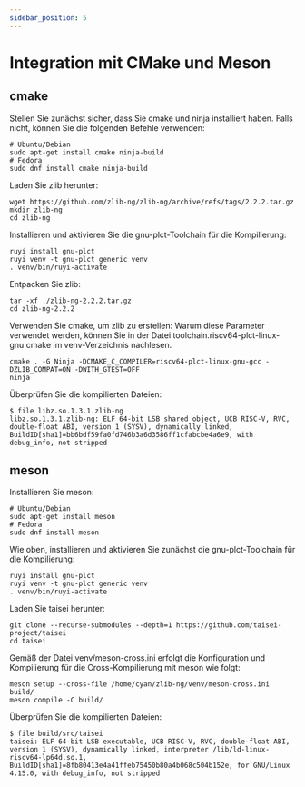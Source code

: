 ```yaml
---
sidebar_position: 5
---
```


# Integration mit CMake und Meson

## cmake

Stellen Sie zunächst sicher, dass Sie cmake und ninja installiert haben. Falls nicht, können Sie die folgenden Befehle verwenden:

```shell
# Ubuntu/Debian
sudo apt-get install cmake ninja-build
# Fedora
sudo dnf install cmake ninja-build
```

Laden Sie zlib herunter:

```shell
wget https://github.com/zlib-ng/zlib-ng/archive/refs/tags/2.2.2.tar.gz
mkdir zlib-ng
cd zlib-ng
```

Installieren und aktivieren Sie die gnu-plct-Toolchain für die Kompilierung:

```shell
ruyi install gnu-plct
ruyi venv -t gnu-plct generic venv
. venv/bin/ruyi-activate
```

Entpacken Sie zlib:

```shell
tar -xf ./zlib-ng-2.2.2.tar.gz
cd zlib-ng-2.2.2
```

Verwenden Sie cmake, um zlib zu erstellen:
Warum diese Parameter verwendet werden, können Sie in der Datei toolchain.riscv64-plct-linux-gnu.cmake im venv-Verzeichnis nachlesen.

```shell
cmake . -G Ninja -DCMAKE_C_COMPILER=riscv64-plct-linux-gnu-gcc -DZLIB_COMPAT=ON -DWITH_GTEST=OFF
ninja
```

Überprüfen Sie die kompilierten Dateien:
```shell
$ file libz.so.1.3.1.zlib-ng 
libz.so.1.3.1.zlib-ng: ELF 64-bit LSB shared object, UCB RISC-V, RVC, double-float ABI, version 1 (SYSV), dynamically linked, BuildID[sha1]=bb6bdf59fa0fd746b3a6d3586ff1cfabcbe4a6e9, with debug_info, not stripped
```

## meson

Installieren Sie meson:

```shell
# Ubuntu/Debian
sudo apt-get install meson
# Fedora
sudo dnf install meson
```

Wie oben, installieren und aktivieren Sie zunächst die gnu-plct-Toolchain für die Kompilierung:

```shell
ruyi install gnu-plct
ruyi venv -t gnu-plct generic venv
. venv/bin/ruyi-activate
```

Laden Sie taisei herunter:

```shell
git clone --recurse-submodules --depth=1 https://github.com/taisei-project/taisei
cd taisei
```

Gemäß der Datei venv/meson-cross.ini erfolgt die Konfiguration und Kompilierung für die Cross-Kompilierung mit meson wie folgt:

```shell
meson setup --cross-file /home/cyan/zlib-ng/venv/meson-cross.ini build/
meson compile -C build/
```

Überprüfen Sie die kompilierten Dateien:

```shell
$ file build/src/taisei
taisei: ELF 64-bit LSB executable, UCB RISC-V, RVC, double-float ABI, version 1 (SYSV), dynamically linked, interpreter /lib/ld-linux-riscv64-lp64d.so.1, BuildID[sha1]=8fb80413e4a41ffeb75450b80a4b068c504b152e, for GNU/Linux 4.15.0, with debug_info, not stripped
```